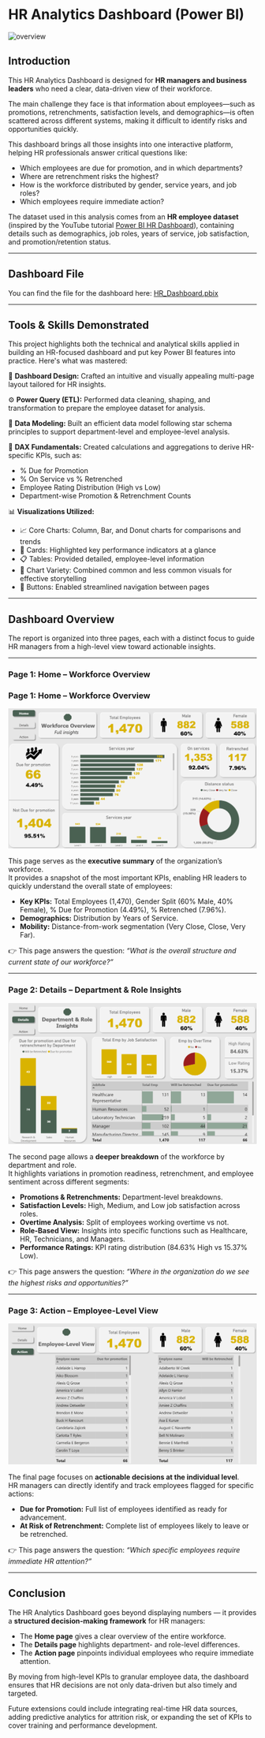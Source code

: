 # HR Analytics Dashboard (Power BI)
![overview](Images/overview.GIF)
## Introduction
This HR Analytics Dashboard is designed for **HR managers and business leaders** who need a clear, data-driven view of their workforce.  

The main challenge they face is that information about employees—such as promotions, retrenchments, satisfaction levels, and demographics—is often scattered across different systems, making it difficult to identify risks and opportunities quickly.  

This dashboard brings all those insights into one interactive platform, helping HR professionals answer critical questions like:  
- Which employees are due for promotion, and in which departments?  
- Where are retrenchment risks the highest?  
- How is the workforce distributed by gender, service years, and job roles?  
- Which employees require immediate action?  

The dataset used in this analysis comes from an **HR employee dataset** (inspired by the YouTube tutorial [Power BI HR Dashboard](https://www.youtube.com/watch?v=0BKlUySopU4&list=PLwIcJx1aSL1SeTJgPbFgf1V-5CfsV4l1l)), containing details such as demographics, job roles, years of service, job satisfaction, and promotion/retention status.

---
## Dashboard File
You can find the file for the dashboard here: [HR_Dashboard.pbix](https://app.powerbi.com/view?r=eyJrIjoiMDFiYzk4NTQtMmE2OC00NDQ2LWI5NjEtY2I2MTFiMzI2OGE5IiwidCI6ImRmODY3OWNkLWE4MGUtNDVkOC05OWFjLWM4M2VkN2ZmOTVhMCJ9)  


---

## Tools & Skills Demonstrated
This project highlights both the technical and analytical skills applied in building an HR-focused dashboard and put key Power BI features into practice. Here's what was mastered:

🎨 **Dashboard Design:** Crafted an intuitive and visually appealing multi-page layout tailored for HR insights.  

⚙️ **Power Query (ETL):** Performed data cleaning, shaping, and transformation to prepare the employee dataset for analysis.  

🔗 **Data Modeling:** Built an efficient data model following star schema principles to support department-level and employee-level analysis.  

🧮 **DAX Fundamentals:** Created calculations and aggregations to derive HR-specific KPIs, such as:  
- % Due for Promotion  
- % On Service vs % Retrenched  
- Employee Rating Distribution (High vs Low)  
- Department-wise Promotion & Retrenchment Counts  

📊 **Visualizations Utilized:**  
- 📈 Core Charts: Column, Bar, and Donut charts for comparisons and trends  
- 🔢 Cards: Highlighted key performance indicators at a glance  
- 📋 Tables: Provided detailed, employee-level information  
- 🎨 Chart Variety: Combined common and less common visuals for effective storytelling  
- 🔘 Buttons: Enabled streamlined navigation between pages  
---

## Dashboard Overview

The report is organized into three pages, each with a distinct focus to guide HR managers from a high-level view toward actionable insights.

---

### **Page 1: Home – Workforce Overview**
### Page 1: Home – Workforce Overview
![Page 1 – Home](Images/page1.PNG)

This page serves as the **executive summary** of the organization’s workforce.  
It provides a snapshot of the most important KPIs, enabling HR leaders to quickly understand the overall state of employees:  

- **Key KPIs:** Total Employees (1,470), Gender Split (60% Male, 40% Female), % Due for Promotion (4.49%), % Retrenched (7.96%).  
- **Demographics:** Distribution by Years of Service.  
- **Mobility:** Distance-from-work segmentation (Very Close, Close, Very Far).  

👉 This page answers the question: *“What is the overall structure and current state of our workforce?”*

---

### **Page 2: Details – Department & Role Insights**
![Page 2 – Details](Images/page2.PNG)

The second page allows a **deeper breakdown** of the workforce by department and role.  
It highlights variations in promotion readiness, retrenchment, and employee sentiment across different segments:  

- **Promotions & Retrenchments:** Department-level breakdowns.  
- **Satisfaction Levels:** High, Medium, and Low job satisfaction across roles.  
- **Overtime Analysis:** Split of employees working overtime vs not.  
- **Role-Based View:** Insights into specific functions such as Healthcare, HR, Technicians, and Managers.  
- **Performance Ratings:** KPI rating distribution (84.63% High vs 15.37% Low).  

👉 This page answers the question: *“Where in the organization do we see the highest risks and opportunities?”*

---

### **Page 3: Action – Employee-Level View**
![Page 3 – Action](Images/page3.PNG)

The final page focuses on **actionable decisions at the individual level**.  
HR managers can directly identify and track employees flagged for specific actions:  

- **Due for Promotion:** Full list of employees identified as ready for advancement.  
- **At Risk of Retrenchment:** Complete list of employees likely to leave or be retrenched.  

👉 This page answers the question: *“Which specific employees require immediate HR attention?”*
 

---

## Conclusion
The HR Analytics Dashboard goes beyond displaying numbers — it provides a **structured decision-making framework** for HR managers:  

- The **Home page** gives a clear overview of the entire workforce.  
- The **Details page** highlights department- and role-level differences.  
- The **Action page** pinpoints individual employees who require immediate attention.  

By moving from high-level KPIs to granular employee data, the dashboard ensures that HR decisions are not only data-driven but also timely and targeted.  

Future extensions could include integrating real-time HR data sources, adding predictive analytics for attrition risk, or expanding the set of KPIs to cover training and performance development.